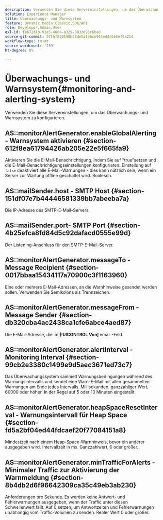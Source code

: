 ```yaml
---
description: Verwenden Sie diese Servereinstellungen, um das Überwachungs- und Warnsystem zu konfigurieren.
solution: Experience Manager
title: Überwachungs- und Warnsystem
feature: Dynamic Media Classic,SDK/API
role: Developer,Admin,User
exl-id: fe672d1b-93e5-466a-a329-3032095c6ba8
source-git-commit: 97fbf820590b53de5a1e6ce904e44d6b0ef9a214
workflow-type: tm+mt
source-wordcount: '239'
ht-degree: 0%

---
```


# Überwachungs- und Warnsystem{#monitoring-and-alerting-system}

Verwenden Sie diese Servereinstellungen, um das Überwachungs- und Warnsystem zu konfigurieren.

## AS::monitorAlertGenerator.enableGlobalAlerting - Warnsystem aktivieren {#section-612f8ea61794426ab205e22e5f665fa9}

Aktivieren Sie die E-Mail-Benachrichtigung, indem Sie auf &quot;true&quot;setzen und die E-Mail-Benachrichtigungseinstellungen konfigurieren. Einstellung auf `false` deaktiviert alle E-Mail-Warnungen - dies kann nützlich sein, wenn ein Server zur Wartung offline geschaltet wird. Boolesch.

## AS::mailSender.host - SMTP Host {#section-151df07e7b44446581339bb7abeeba7a}

Die IP-Adresse des SMTP-E-Mail-Servers.

## AS::mailSender.port- SMTP Port {#section-4b25efca8fd84d5c92dafacd0555e99d}

Der Listening-Anschluss für den SMTP-E-Mail-Server.

## AS::monitorAlertGenerator.messageTo - Message Recipient {#section-0017bbaa15434117a70900c3f1163960}

Eine oder mehrere E-Mail-Adressen, an die Warnhinweise gesendet werden sollen. Verwenden Sie Semikolons als Trennzeichen.

## AS::monitorAlertGenerator.messageFrom - Message Sender {#section-db320cba4ac2438ca1cfe6abce4aed87}

Die E-Mail-Adresse, die im **[!UICONTROL Von]** email -Feld.

## AS::monitorAlertGenerator.alertInterval - Monitoring Interval {#section-99cb2e3380c1499e9d5aec3671ed73c7}

Das Überwachungssystem sammelt Warnungsbedingungen während des Warnungsintervalls und sendet eine Warn-E-Mail mit allen gesammelten Warnungen am Ende jedes Intervalls. Millisekunden, ganzzahliger Wert, 60000 oder höher. In der Regel auf 5 oder 10 Minuten eingestellt.

## AS::monitorAlertGenerator.heapSpaceResetInterval - Warnungsintervall für Heap Space {#section-fd5a2bf04ed44fdcaef20f77084151a8}

Mindestzeit nach einem Heap-Space-Warnhinweis, bevor ein anderer ausgegeben wird. Intervallzeit in ms. Ganzzahlwert, 0 oder größer.

## AS::monitorAlertGenerator.minTrafficForAlerts - Minimaler Traffic zur Aktivierung der Warnmeldung {#section-8b4db2d6f96642309ca35c49eb3ab230}

Anforderungen pro Sekunde. Es werden keine Antwort- und Fehlerwarnungen ausgegeben, wenn der Traffic unter diesen Schwellenwert fällt. Auf 0 setzen, um Antwortzeiten und Fehlerwarnungen unabhängig vom Traffic-Volumen zu senden. Realer Wert 0 oder größer.
